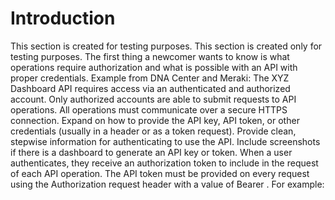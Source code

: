 # Introduction
This section is created for testing purposes.
This section is created only for testing purposes.
The first thing a newcomer wants to know is what operations require authorization and what is possible with an API with proper credentials. Example from DNA Center and Meraki:
The XYZ Dashboard API requires access via an authenticated and authorized account. Only authorized accounts are able to submit requests to API operations. All operations must communicate over a secure HTTPS connection.
Expand on how to provide the API key, API token, or other credentials (usually in a header or as a token request). Provide clean, stepwise information for authenticating to use the API. Include screenshots if there is a dashboard to generate an API key or token.
When a user authenticates, they receive an authorization token to include in the request of each API operation. The API token must be provided on every request using the Authorization request header with a value of Bearer <api token>. For example:

